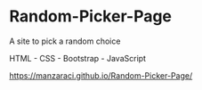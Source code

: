 # Random-Picker-Page
A site to pick a random choice

HTML - CSS - Bootstrap - JavaScript

https://manzaraci.github.io/Random-Picker-Page/
